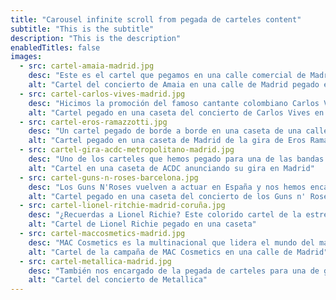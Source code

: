 ```yaml
---
title: "Carousel infinite scroll from pegada de carteles content"
subtitle: "This is the subtitle"
description: "This is the description"
enabledTitles: false
images:
  - src: cartel-amaia-madrid.jpg
    desc: "Este es el cartel que pegamos en una calle comercial de Madrid para promocionar el concierto en el Wizink Center de la cantante Amaia con su último álbum."
    alt: "Cartel del concierto de Amaia en una calle de Madrid pegado en una caseta"
  - src: cartel-carlos-vives-madrid.jpg
    desc: "Hicimos la promoción del famoso cantante colombiano Carlos Vives pegando sus carteles en otra de las calles más transitadas de Madrid."
    alt: "Cartel pegado en una caseta del concierto de Carlos Vives en Madrid"
  - src: cartel-eros-ramazzotti.jpg
    desc: "Un cartel pegado de borde a borde en una caseta de una calle comercial de Madrid para anunciar la gira mundial de Eros Ramazzotti."
    alt: "Cartel pegado en una caseta de Madrid de la gira de Eros Ramazzotti"
  - src: cartel-gira-acdc-metropolitano-madrid.jpg
    desc: "Uno de los carteles que hemos pegado para una de las bandas de rock más importantes de todos los tiempos que llevan 50 años llenando estadios."
    alt: "Cartel en una caseta de ACDC anunciando su gira en Madrid"
  - src: cartel-guns-n-roses-barcelona.jpg
    desc: "Los Guns N'Roses vuelven a actuar en España y nos hemos encargado de pegar sus carteles en la calles de Barcelona para ese esperado gran concierto."
    alt: "Cartel pegado en una caseta del concierto de los Guns n' Roses en Barcelona"
  - src: cartel-lionel-ritchie-madrid-coruña.jpg
    desc: "¿Recuerdas a Lionel Richie? Este colorido cartel de la estrella es el que pegamos para sus conciertos en Madrid y A Coruña."
    alt: "Cartel de Lionel Richie pegado en una caseta"
  - src: cartel-maccosmetics-madrid.jpg
    desc: "MAC Cosmetics es la multinacional que lidera el mundo del maquillaje profesional. Este es el cartel que pegamos en Madrid para su último pintalabios."
    alt: "Cartel de la campaña de MAC Cosmetics en una calle de Madrid"
  - src: cartel-metallica-madrid.jpg
    desc: "También nos encargado de la pegada de carteles para una de grupos de rock más influyentes de todos los tiempos. Este es uno de sus carteles en Madrid."
    alt: "Cartel del concierto de Metallica"
---
```

